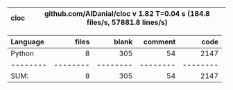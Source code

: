 cloc|github.com/AlDanial/cloc v 1.82  T=0.04 s (184.8 files/s, 57881.8 lines/s)
--- | ---

Language|files|blank|comment|code
:-------|-------:|-------:|-------:|-------:
Python|8|305|54|2147
--------|--------|--------|--------|--------
SUM:|8|305|54|2147
